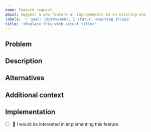 ```yaml
---
name: Feature request
about: Suggest a new feature or improvements to an existing one
labels: '✨ goal: improvement, 🚦 status: awaiting triage'
title: '<Replace this with actual title>'
---
```


## Problem

<!-- Describe a problem solved by this feature; or delete the section entirely. -->

## Description

<!-- Describe the feature and how it solves the problem. -->

## Alternatives

<!-- Describe any alternative solutions or features you have considered. How is this feature better? -->

## Additional context

<!-- Add any other context about the feature here; or delete the section entirely. -->

## Implementation

<!-- Replace the [ ] with [x] to check the box. -->

- [ ] 🙋 I would be interested in implementing this feature.
